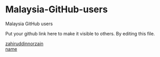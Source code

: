 # Malaysia-GitHub-users
Malaysia GitHub users

Put your github link here to make it visible to others. By editing this file.  

[zahiruddinnorzain](https://github.com/zahiruddinnorzain/)  
[name](https://github.com/accountname/)  
